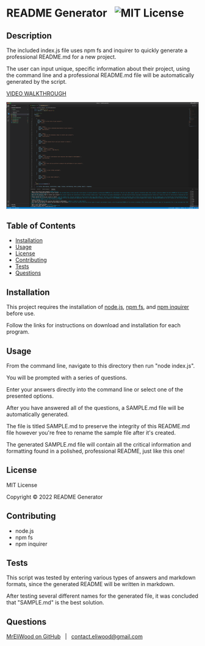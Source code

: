 # README Generator &nbsp; ![MIT License](https://img.shields.io/badge/license-MIT-green)
    
## Description

The included index.js file uses npm fs and inquirer to quickly generate a professional README.md for a new project.

The user can input unique, specific information about their project, using the command line and a professional README.md file will be automatically generated by the script.

[VIDEO WALKTHROUGH](https://vimeo.com/701517349)

![Screenshot of README Generator](./assets/images/README%20Generator%20Screenshot.png)

## Table of Contents

* [Installation](#installation)
* [Usage](#usage)
* [License](#license)
* [Contributing](#contributing)
* [Tests](#tests)
* [Questions](#questions)

## Installation

This project requires the installation of [node.js](https://nodejs.org/), [npm fs](https://www.npmjs.com/package/fs), and [npm inquirer](https://www.npmjs.com/package/inquirer) before use.

Follow the links for instructions on download and installation for each program.

## Usage

From the command line, navigate to this directory then run "node index.js".

You will be prompted with a series of questions.

Enter your answers directly into the command line or select one of the presented options.

After you have answered all of the questions, a SAMPLE.md file will be automatically generated.

The file is titled SAMPLE.md to preserve the integrity of this README.md file however you're free to rename the sample file after it's created.

The generated SAMPLE.md file will contain all the critical information and formatting found in a polished, professional README, just like this one!

## License

MIT License

Copyright &copy; 2022 README Generator

## Contributing

* node.js
* npm fs
* npm inquirer

## Tests

This script was tested by entering various types of answers and markdown formats, since the generated README will be written in markdown.

After testing several different names for the generated file, it was concluded that "SAMPLE.md" is the best solution.

## Questions

[MrEliWood on GitHub](https://github.com/MrEliWood) &nbsp; | &nbsp; [contact.eliwood@gmail.com](mailto:contact.eliwood@gmail.com)